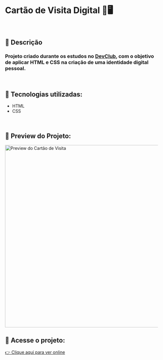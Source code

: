 <h1>Cartão de Visita Digital 💼🖥️</h1>
<br>

<h2>📝 Descrição</h2>
<h3>Projeto criado durante os estudos no <a href="https://rodolfomori.com.br/devclub" target="_blank">DevClub</a>, com o objetivo de aplicar HTML e CSS na criação de uma identidade digital pessoal.</h3>
<br>

<h2>🚀 Tecnologias utilizadas:</h2>
<ul>
  <li>HTML</li>
  <li>CSS</li>
</ul>
<br>

<h2>📸 Preview do Projeto:</h2>
<img src="https://github.com/arthurajc22/project-terminal/blob/master/img/cartao-de-visita.png?raw=true" alt="Preview do Cartão de Visita" width="600"/>
<br>

<h2>🔗 Acesse o projeto:</h2>
<a href="https://arthurajc22.github.io/project-terminal/" target="_blank">👉 Clique aqui para ver online</a>

